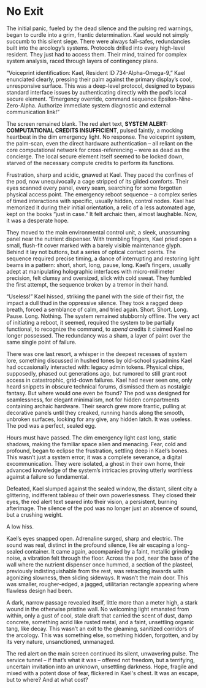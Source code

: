# No Exit

The initial panic, fueled by the dead silence and the pulsing red warnings, began to curdle into a grim, frantic determination. Kael would not simply succumb to this silent siege. There were always fail-safes, redundancies built into the arcology’s systems. Protocols drilled into every high-level resident. They just had to access them. Their mind, trained for complex system analysis, raced through layers of contingency plans.

“Voiceprint identification: Kael, Resident ID 734-Alpha-Omega-9,” Kael enunciated clearly, pressing their palm against the primary display’s cool, unresponsive surface. This was a deep-level protocol, designed to bypass standard interface issues by authenticating directly with the pod’s local secure element. “Emergency override, command sequence Epsilon-Nine-Zero-Alpha. Authorize immediate system diagnostic and external communication link!”

The screen remained blank. The red alert text, **SYSTEM ALERT: COMPUTATIONAL CREDITS INSUFFICIENT**, pulsed faintly, a mocking heartbeat in the dim emergency light. No response. The voiceprint system, the palm-scan, even the direct hardware authentication – all reliant on the core computational network for cross-referencing – were as dead as the concierge. The local secure element itself seemed to be locked down, starved of the necessary compute credits to perform its functions.

Frustration, sharp and acidic, gnawed at Kael. They paced the confines of the pod, now unequivocally a cage stripped of its gilded comforts. Their eyes scanned every panel, every seam, searching for some forgotten physical access point. The emergency reboot sequence – a complex series of timed interactions with specific, usually hidden, control nodes. Kael had memorized it during their initial orientation, a relic of a less automated age, kept on the books “just in case.” It felt archaic then, almost laughable. Now, it was a desperate hope.

They moved to the main environmental control unit, a sleek, unassuming panel near the nutrient dispenser. With trembling fingers, Kael pried open a small, flush-fit cover marked with a barely visible maintenance glyph. Behind it lay not buttons, but a series of optical contact points. The sequence required precise timing, a dance of interrupting and restoring light beams in a pattern: short, short, long, pause, long. Kael’s fingers, usually adept at manipulating holographic interfaces with micro-millimeter precision, felt clumsy and oversized, slick with cold sweat. They fumbled the first attempt, the sequence broken by a tremor in their hand.

“Useless!” Kael hissed, striking the panel with the side of their fist, the impact a dull thud in the oppressive silence. They took a ragged deep breath, forced a semblance of calm, and tried again. Short. Short. Long. Pause. Long. Nothing. The system remained stubbornly offline. The very act of initiating a reboot, it seemed, required the system to be partially functional, to recognize the command, to *spend* credits it claimed Kael no longer possessed. The redundancy was a sham, a layer of paint over the same single point of failure.

There was one last resort, a whisper in the deepest recesses of system lore, something discussed in hushed tones by old-school sysadmins Kael had occasionally interacted with: legacy admin tokens. Physical chips, supposedly, phased out generations ago, but rumored to still grant root access in catastrophic, grid-down failures. Kael had never seen one, only heard snippets in obscure technical forums, dismissed them as nostalgic fantasy. But where would one even be found? The pod was designed for seamlessness, for elegant minimalism, not for hidden compartments containing archaic hardware. Their search grew more frantic, pulling at decorative panels until they creaked, running hands along the smooth, unbroken surfaces, looking for any give, any hidden latch. It was useless. The pod was a perfect, sealed egg.

Hours must have passed. The dim emergency light cast long, static shadows, making the familiar space alien and menacing. Fear, cold and profound, began to eclipse the frustration, settling deep in Kael’s bones. This wasn’t just a system error; it was a complete severance, a digital excommunication. They were isolated, a ghost in their own home, their advanced knowledge of the system’s intricacies proving utterly worthless against a failure so fundamental.

Defeated, Kael slumped against the sealed window, the distant, silent city a glittering, indifferent tableau of their own powerlessness. They closed their eyes, the red alert text seared into their vision, a persistent, burning afterimage. The silence of the pod was no longer just an absence of sound, but a crushing weight.

A low hiss.

Kael’s eyes snapped open. Adrenaline surged, sharp and electric. The sound was real, distinct in the profound silence, like air escaping a long-sealed container. It came again, accompanied by a faint, metallic grinding noise, a vibration felt through the floor. Across the pod, near the base of the wall where the nutrient dispenser once hummed, a section of the plasteel, previously indistinguishable from the rest, was retracting inwards with agonizing slowness, then sliding sideways. It wasn’t the main door. This was smaller, rougher-edged, a jagged, utilitarian rectangle appearing where flawless design had been.

A dark, narrow passage revealed itself, little more than a meter high, a stark wound in the otherwise pristine wall. No welcoming light emanated from within, only a gust of cool, stale draft that carried the scent of dust, damp concrete, something acrid like rusted metal, and a faint, unsettling organic tang, like decay. This wasn’t an exit to the gleaming, sanitized corridors of the arcology. This was something else, something hidden, forgotten, and by its very nature, unsanctioned, unmanaged.

The red alert on the main screen continued its silent, unwavering pulse. The service tunnel – if that’s what it was – offered not freedom, but a terrifying, uncertain invitation into an unknown, unsettling darkness. Hope, fragile and mixed with a potent dose of fear, flickered in Kael's chest. It was an escape, but to where? And at what cost?
